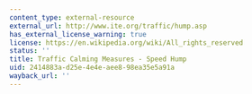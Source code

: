 ```yaml
---
content_type: external-resource
external_url: http://www.ite.org/traffic/hump.asp
has_external_license_warning: true
license: https://en.wikipedia.org/wiki/All_rights_reserved
status: ''
title: Traffic Calming Measures - Speed Hump
uid: 2414883a-d25e-4e4e-aee8-98ea35e5a91a
wayback_url: ''
---
```

